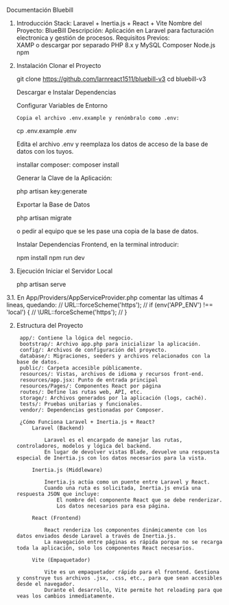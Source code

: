 Documentación Bluebill
1. Introducción
    Stack: Laravel + Inertia.js + React + Vite
    Nombre del Proyecto: BlueBill
    Descripción: Aplicación en Laravel para facturación electronica y gestión de procesos.
    Requisitos Previos:  
        XAMP o descargar por separado PHP 8.x y MySQL
        Composer
        Node.js
        npm
 
 2. Instalación
    Clonar el Proyecto

    git clone https://github.com/larnreact1511/bluebill-v3
    cd bluebill-v3

    Descargar e Instalar Dependencias

    Configurar Variables de Entorno

        Copia el archivo .env.example y renómbralo como .env:

    cp .env.example .env

    Edita el archivo .env y reemplaza los datos de acceso de la base de datos con los tuyos.

    installar composer:
    composer install

    Generar la Clave de la Aplicación:

    php artisan key:generate

    Exportar la Base de Datos

    php artisan migrate 

    o pedir al equipo que se les pase una copia de la base de datos.

    Instalar Dependencias Frontend, en la terminal introducir: 

    npm install
    npm run dev

3. Ejecución
    Iniciar el Servidor Local

    php artisan serve

3.1. En App/Providers/AppServiceProvider.php comentar las ultimas 4 lineas, quedando:
        // URL::forceScheme('https');
        // if (env('APP_ENV') !== 'local') {
        //     \URL::forceScheme('https');
        // }

2. Estructura del Proyecto

        app/: Contiene la lógica del negocio.
        bootstrap/: Archivo app.php para inicializar la aplicación.
        config/: Archivos de configuración del proyecto.
        database/: Migraciones, seeders y archivos relacionados con la base de datos.
        public/: Carpeta accesible públicamente.
        resources/: Vistas, archivos de idioma y recursos front-end.
        resources/app.jsx: Punto de entrada principal
        resources/Pages/: Componentes React por página
        routes/: Define las rutas web, API, etc.
        storage/: Archivos generados por la aplicación (logs, caché).
        tests/: Pruebas unitarias y funcionales.
        vendor/: Dependencias gestionadas por Composer.

        ¿Cómo Funciona Laravel + Inertia.js + React?
            Laravel (Backend)

                Laravel es el encargado de manejar las rutas, controladores, modelos y lógica del backend.
                En lugar de devolver vistas Blade, devuelve una respuesta especial de Inertia.js con los datos necesarios para la vista.

            Inertia.js (Middleware)

                Inertia.js actúa como un puente entre Laravel y React.
                Cuando una ruta es solicitada, Inertia.js envía una respuesta JSON que incluye:
                    El nombre del componente React que se debe renderizar.
                    Los datos necesarios para esa página.

            React (Frontend)

                React renderiza los componentes dinámicamente con los datos enviados desde Laravel a través de Inertia.js.
                La navegación entre páginas es rápida porque no se recarga toda la aplicación, solo los componentes React necesarios.

            Vite (Empaquetador)

                Vite es un empaquetador rápido para el frontend. Gestiona y construye tus archivos .jsx, .css, etc., para que sean accesibles desde el navegador.
                Durante el desarrollo, Vite permite hot reloading para que veas los cambios inmediatamente.
